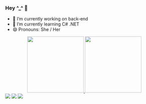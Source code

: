 ### Hey ^_^ 👋



- 🔭 I’m currently working on back-end
- 🌱 I’m currently learning C# .NET
- 😄 Pronouns: She / Her

<div align="center">
  <a href="https://github.com/tiilde">
  <img height="180em" src="https://github-readme-stats.vercel.app/api?username=tiilde&show_icons=true&theme=synthwave&include_all_commits=true&count_private=true"/>
  <img height="180em" src="https://github-readme-stats.vercel.app/api/top-langs/?username=tiilde&layout=compact&langs_count=7&theme=synthwave"/>
</div>
  
<div> 
  <a href="https://instagram.com/tilde.bastos" target="_blank"><img src="https://img.shields.io/badge/-Instagram-%23E4405F?style=for-the-badge&logo=instagram&logoColor=white" target="_blank"></a>
  <a href = "mailto:tilde.bastos@gmail.com"><img src="https://img.shields.io/badge/-Gmail-%23333?style=for-the-badge&logo=gmail&logoColor=white" target="_blank"></a>
  <a href="https://www.linkedin.com/in/tilde-bastos/" target="_blank"><img src="https://img.shields.io/badge/-LinkedIn-%230077B5?style=for-the-badge&logo=linkedin&logoColor=white" target="_blank"></a> 
   
 </div>


